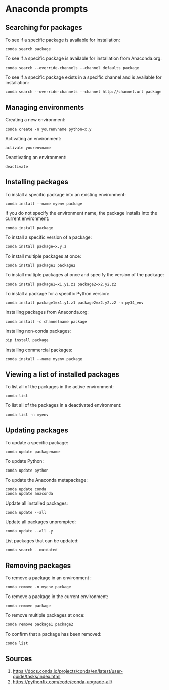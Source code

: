 # Anaconda prompts

## Searching for packages

To see if a specific package is available for installation:

`conda search package`

To see if a specific package is available for installation from Anaconda.org:

`conda search --override-channels --channel defaults package`

To see if a specific package exists in a specific channel and is available for installation:

`conda search --override-channels --channel http://channel.url package`

## Managing environments

Creating a new environment:

`conda create -n yourenvname python=x.y`

Activating an environment:

`activate yourenvname`

Deactivating an environment:

`deactivate`

## Installing packages

To install a specific package into an existing environment:

`conda install --name myenv package`

If you do not specify the environment name, the package installs into the current environment:

`conda install package`

To install a specific version of a package:

`conda install package=x.y.z`

To install multiple packages at once:

`conda install package1 package2`

To install multiple packages at once and specify the version of the package:

`conda install package1=x1.y1.z1 package2=x2.y2.z2`

To install a package for a specific Python version:

`conda install package1=x1.y1.z1 package2=x2.y2.z2 -n py34_env`

Installing packages from Anaconda.org:

`conda install -c channelname package`

Installing non-conda packages:

`pip install package`

Installing commercial packages:

`conda install --name myenv package`

## Viewing a list of installed packages

To list all of the packages in the active environment:

`conda list`

To list all of the packages in a deactivated environment:

`conda list -n myenv`

## Updating packages

To update a specific package:

`conda update packagename`

To update Python:

`conda update python`

To update the Anaconda metapackage:

```
conda update conda
conda update anaconda
``` 

Update all installed packages: 

`conda update --all`

Update all packages unprompted:

`conda update --all -y`

List packages that can be updated:

`conda search --outdated`

## Removing packages

To remove a package in an environment :

`conda remove -n myenv package`

To remove a package in the current environment:

`conda remove package`

To remove multiple packages at once:

`conda remove package1 package2`

To confirm that a package has been removed:

`conda list`

## Sources 

1. https://docs.conda.io/projects/conda/en/latest/user-guide/tasks/index.html
2. https://pythonfix.com/code/conda-upgrade-all/